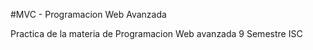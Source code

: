 #MVC - Programacion Web Avanzada

Practica de la materia de Programacion Web avanzada 9 Semestre ISC
